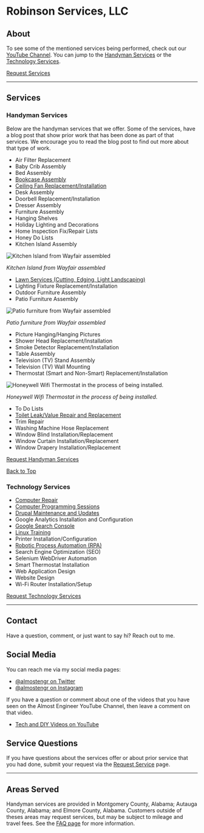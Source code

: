 #  Robinson Services, LLC

## About

To see some of the mentioned services being performed, check out our
<a href="https://www.youtube.com/channel/UC4HCouBLtXD1j1U_17aBqig?sub_confirmation=1"
    target="_blank">YouTube Channel</a>. You can jump to the [Handyman Services](#handyman-services)
or the [Technology Services](#technology-services).

<a class="btn btn-danger" role="button" href="/request">Request Services</a>

---

## Services

### Handyman Services

Below are the handyman services that we offer. Some of the services, have a blog post that show
prior work that has been done as part of that services. We encourage you to read the blog post
to find out more about that type of work.

* Air Filter Replacement
* Baby Crib Assembly
* Bed Assembly
* [Bookcase Assembly](/blog/2019.07.30-reinforce-bookcase-with-plywood)
* [Ceiling Fan Replacement/Installation](/blog/2020.07.12-ceiling-fan-installation-with-downrod)
* Desk Assembly
* Doorbell Replacement/Installation
* Dresser Assembly
* Furniture Assembly
* Hanging Shelves
* Holiday Lighting and Decorations
* Home Inspection Fix/Repair Lists
* Honey Do Lists
* Kitchen Island Assembly

![Kitchen Island from Wayfair assembled](/images/kitchenisland_optimized.jpg)

*Kitchen Island from Wayfair assembled*

* [Lawn Services (Cutting, Edging, Light Landscaping)](/blog/2020.07.21-front-yard-landscaping)
* Lighting Fixture Replacement/Installation
* Outdoor Furniture Assembly
* Patio Furniture Assembly

![Patio furniture from Wayfair assembled](/images/patiofurniture_optimized.jpg)

*Patio furniture from Wayfair assembled*

* Picture Hanging/Hanging Pictures
* Shower Head Replacement/Installation
* Smoke Detector Replacement/Installation
* Table Assembly
* Television (TV) Stand Assembly
* Television (TV) Wall Mounting
* Thermostat (Smart and Non-Smart) Replacement/Installation

![Honeywell Wifi Thermostat in the process of being installed.](/images/thermostat2.jpg)

*Honeywell Wifi Thermostat in the process of being installed.*

* To Do Lists
* [Toilet Leak/Value Repair and Replacement](/blog/2018.07.21-how-to-replace-toilet-gasket-and-bolts/)
* Trim Repair
* Washing Machine Hose Replacement
* Window Blind Installation/Replacement
* Window Curtain Installation/Replacement
* Window Drapery Installation/Replacement

<a class="btn btn-danger" role="button" href="/request">Request Handyman Services</a>

[Back to Top](#top)

### Technology Services

* [Computer Repair](/blog/2018.06.19-replace-optical-drive-in-pc/)
* <a href="https://www.youtube.com/watch?v=fg9AgEkuy9o" target="_blank">Computer Programming Sessions</a>
* <a href="https://www.youtube.com/watch?v=DjtIx1my2eE" target="_blank">Drupal Maintenance and Updates</a>
* Google Analytics Installation and Configuration
* [Google Search Console](/blog/2020.01.21-google-search-console-reports-500-errors/)
* [Linux Training](/blog/2020.03.01-linux-training-session/)
* Printer Installation/Configuration
* <a href="https://www.youtube.com/watch?v=0cQ2bpKiO-c" target="_blank">Robotic Process Automation (RPA)</a>
* Search Engine Optimization (SEO)
* Selenium WebDriver Automation
* Smart Thermostat Installation
* Web Application Design
* Website Design
* Wi-Fi Router Installation/Setup

<a class="btn btn-danger" role="button" href="/request">Request Technology Services</a>

----

## Contact

Have a question, comment, or just want to say hi? Reach out to me.

## Social Media

You can reach me via my social media pages:

* <a href="https://twitter.com/almostengr" target="_blank">@almostengr on Twitter</a>
* <a href="https://instagram.com/almostengr" target="_blank">@almostengr on Instagram</a>

If you have a question or comment about one of the videos that you have seen on the
Almost Engineer YouTube Channel, then leave a comment on that video.

* <a href="https://www.youtube.com/channel/UC4HCouBLtXD1j1U_17aBqig?sub_confirmation=1" target="_blank">Tech and DIY Videos on YouTube</a>

## Service Questions

If you have questions about the services offer or about prior service that you had done, submit your
request via the [Request Service](/request) page.

----

## Areas Served

Handyman services are provided in Montgomery County, Alabama; Autauga County, Alabama; and
Elmore County, Alabama. Customers outside of theses areas may request services, but may be subject to mileage
and travel fees. See the [FAQ page](/faq#what-areas-do-you-serve) for more information.